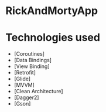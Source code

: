 # RickAndMortyApp



# Technologies used
* [Coroutines]
* [Data Bindings]
* [View Binding]
* [Retrofit]
* [Glide]
* [MVVM]
* [Clean Architecture]
* [Dagger2]
* [Gson]
